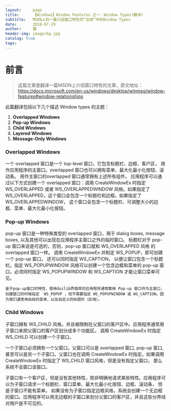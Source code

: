 ```yaml
---
layout:     page
title:      【Windows】Window Features 之一：Window Types(翻译)
subtitle:   MSDN上的一篇介绍窗口特性的“总纲”中的Window Types
date:       2018-07-29
author:     翼
header-img: image/bg.jpg
catalog: true
tags:
---
```


# 前言

>这篇文章是翻译一篇MSDN上介绍窗口特性的文章，原文地址：https://docs.microsoft.com/en-us/windows/desktop/winmsg/window-features#window-relationships

此篇翻译包括以下几个描述 Window types 的主题：
1. **Overlapped Windows**
2. **Pop-up Windows**
3. **Child Windows**
4. **Layered Windows**
5. **Message-Only Windows**

### Overlapped Windows
一个 overlapped 窗口是一个 top-level 窗口，它包含标题栏、边框、客户区， 用作应用程序的主窗口。overlapped 窗口也可以拥有菜单、最大化最小化按钮、滚动条。 用作主窗口的overlapped 窗口通常拥有上述所有组件。
应用程序可以通过以下方式创建一个 overlapped 窗口：调用 CreateWindowEx 时指定 WS_OVERLAPPED 或者 WS_OVERLAPPEDWINDOW 风格。如果指定了 WS_OVERLAPPED，这个窗口会包含一个标题栏和边框。如果指定了 WS_OVERLAPPEDWINDOW，
这个窗口会包含一个标题栏、可调整大小的边框、菜单、最大化最小化按钮。  

### Pop-up Windows
pop-up 窗口是一种特殊类型的 overlapped 窗口，用于 dialog boxes, message boxes, 以及其他可以出现在应用程序主窗口之外的临时窗口。 标题栏对于 pop-up 窗口来说是可选的，否则，pop-up 窗口就和 WS_OVERLAPPED 风格
的 overlapped 窗口一样。
调用 CreateWindowEx 并制定 WS_POPUP，即可创建一个 pop-up 窗口。 还可以同时指定 WS_CAPTION， 以便让窗口包含一个标题栏。指定 WS_POPUPWINDOW 风格可以创建一个包含边框和菜单的 pop-up 窗口。必须同时指定 WS_POPUPWINDOW 和 WS_CAPTION 才能让窗口菜单可见。
```
鉴于pop-up窗口的特性，使用duilib界面库的应用程序通常都用 Pop-up 窗口作为主窗口，创建窗口的时候指定  WS_POPUP ，但不需要指定 WS_POPUPWINDOW 或 WS_CAPTION。因为我们通常用自绘的菜单，以及自定义的标题栏（区域）。
```

### Child Windows
子窗口拥有 WS_CHILD 风格，并且被限制在父窗口的客户区中。应用程序通常用子窗口来把父窗口的客户区划分成多个功能区。 调用 CreateWindowEx 时指定 WS_CHILD 可以创建一个子窗口。  

一个子窗口必须拥有一个父窗口。父窗口可以是 overlapped 窗口, pop-up 窗口, 甚至可以是另一个子窗口。父窗口也在调用 CreateWindowEx 时指定。如果调用 CreateWindowEx 时指定了 WS_CHILD 窗口风格，但是没有指定父窗口，
那么系统不会窗口该窗口。  

子窗口有一个客户区，但是没有其他特性，除非明确地请求某些特性。应用程序可以为子窗口请求一个标题栏、窗口菜单、最大化最小化按钮、边框、滚动条， 但是子窗口不能有菜单。
如果没有为子窗口指定边框风格，系统会创建一个无边框的窗口。应用程序可以用无边框的子窗口来划分父窗口的客户区，并且这些分界线对用户是不可见的。  

